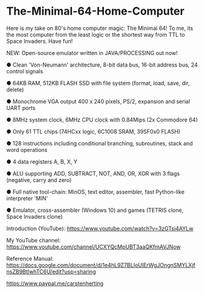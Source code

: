 # The-Minimal-64-Home-Computer

Here is my take on 80's home computer magic: The Minimal 64! To me, its the most computer from the least logic or the shortest way from TTL to Space Invaders. Have fun!

NEW: Open-source emulator written in JAVA/PROCESSING out now!

● Clean 'Von-Neumann' architecture, 8-bit data bus, 16-bit address bus, 24 control signals

● 64KB RAM, 512KB FLASH SSD with file system (format, load, save, dir, delete)

● Monochrome VGA output 400 x 240 pixels, PS/2, expansion and serial UART ports

● 8MHz system clock, 6MHz CPU clock with 0.84Mips (2x Commodore 64)

● Only 61 TTL chips (74HCxx logic, 6C1008 SRAM, 39SF0x0 FLASH)

● 128 instructions including conditional branching, subroutines, stack and word operations

● 4 data registers A, B, X, Y

● ALU supporting ADD, SUBTRACT, NOT, AND, OR, XOR with 3 flags (negative, carry and zero)

● Full native tool-chain: MinOS, text editor, assembler, fast Python-like interpreter 'MIN'

● Emulator, cross-assembler (Windows 10) and games (TETRIS clone, Space Invaders clone)

Introduction (YouTube): https://www.youtube.com/watch?v=3zGTsi4AYLw

My YouTube channel: https://www.youtube.com/channel/UCXYQcMpUBT3aaQKfmAVJNow

Reference Manual: https://docs.google.com/document/d/1e4hL9Z7BLIoUlErWgJOngnSMYLXjfnsZB9BtlwhTC6U/edit?usp=sharing

https://www.paypal.me/carstenherting
